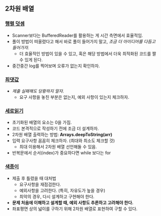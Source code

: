 ## 2차원 배열

### [행렬 덧셈](백준/Bronze/2738. 행렬 덧셈)
- Scanner보다는 BufferedReader를 활용하는 게 시간 측면에서 효율적임.
- 풀이 방법이 떠올렸다고 해서 바로 풀이 들어가지 말고, _조금 더 아이디어를 다듬고 들어가자._
    - 더 효율적인 방법이 있을 수 있고, 혹은 해당 방법에서 더욱 최적화된 코드를 짤 수 있게 된다.
- 중간중간 log를 찍어보며 오류가 없는지 확인하자.

### [최댓값](백준/Bronze/2566. 최댓값)
- _제출 실패해도 당황하지 말자._
    -  요구 사항을 놓친 부분은 없는지, 예외 사항이 있는지 체크하자.

### [세로읽기](백준/Bronze/10798. 세로읽기)
- 초기화된 배열의 요소는 0을 가짐.
- 코드 본격적으로 작성하기 전에 조금 더 설계하자.
- 2차원 배열 출력하는 방법: **Arrays.deepToString(arr)**
- 입력 요구사항 꼼꼼히 체크하자. (최대와 최소도 체크할 것)
    - 최대 이용해서 2차원 배열 선언해둘 수 있음.
- 반복문에서 순서(index)가 중요하다면 while 보다는 for

### [색종이](백준/Silver/2563. 색종이)
- 제출 후 틀렸을 때 대처법
    - 요구사항을 재점검한다.
    - 예외사항을 고려한다. (특히, 자유도가 높을 경우)
    - 최악의 경우, 다시 설계하고 구현해야 한다.
- **문제 처음에 이해하고 설계할 때, 예외 사항도 추론하고 고려해야 한다.**
- 좌표평면 상의 넓이를 구하기 위해 2차원 배열로 표현하여 구할 수 있다.
